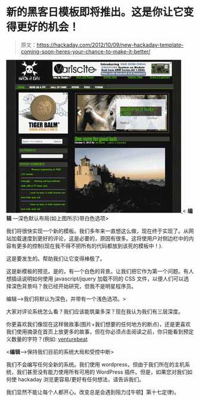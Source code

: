 # 新的黑客日模板即将推出。这是你让它变得更好的机会！

> 原文：<https://hackaday.com/2012/10/09/new-hackaday-template-coming-soon-heres-your-chance-to-make-it-better/>

[![](img/00a273c13c30a031acb2cc5a4c5e24d2.png "Screen Shot 2012-10-10 at 11.15.09 AM") ](http://hackaday.com/wp-content/uploads/2012/10/screen-shot-2012-10-10-at-11-15-09-am.png) < **编辑** —深色默认布局(如上图所示)带白色选项>

我们将很快实现一个新的模板。我们多年来一直想这么做，现在终于实现了。从网站加载速度到更好的评论，这是必要的，原因有很多。这将使用户对侧边栏中的内容有更多的控制(现在我不得不把所有的代码都放到该死的模板中！).

这是要发生的。帮助我们让它变得棒极了。

[](http://hackaday.com/wp-content/uploads/2012/10/screen-shot-2012-10-09-at-2-32-54-pm.png)

这是新模板的预览。是的，有一个白色的背景。让我们把它作为第一个问题。有人想插话说明如何使用 javascript/jquery 加载不同的 CSS 文件，以便人们可以选择深色背景吗？我已经开始研究，但我不是明星程序员。

编辑–>我们将默认为深色，并带有一个浅色选项。>

大家对评论系统怎么看？我们应该能筑巢多深？现在我认为我们有三层深度。

你更喜欢我们像现在这样做故事(图片+我们想要的任何地方的断点)，还是更喜欢我们使用摘录在首页上放更多的故事，但在你必须点击阅读之前，你只能看到预定义数量的字符？(例如: [venturebeat](http://venturebeat.com)

<**编辑**–>保持我们目前的系统大局和受控中断>

我们不会编写任何全新的系统。我们使用 wordpress，但由于我们所在的主机系统，我们甚至没有能力使用所有可用的 WordPress 插件。但是，如果您对我们如何使 hackaday 浏览更容易/更好有任何想法，请告诉我们。

我们显然不能让每个人都开心。改变总是会遇到阻力(【牛顿】第十七定律)。